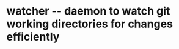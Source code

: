 watcher -- daemon to watch git working directories for changes efficiently
=============================================================================



